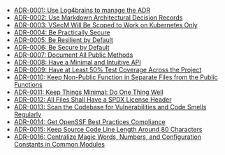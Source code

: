 <!--
# /*
# |    Protect your secrets, protect your sensitive data.
# :    Explore VMware Secrets Manager docs at https://vsecm.com/
# </
# <>/  keep your secrets... secret
# >/
# <>/' Copyright 2023-present VMware Secrets Manager contributors.
# >/'  SPDX-License-Identifier: BSD-2-Clause
# */
-->

* [ADR-0001: Use Log4brains to manage the ADR](@/documentation/architecture/adrs/20240509-adr-0001-use-log4brains-to-manage-the-adrs.md)
* [ADR-0002: Use Markdown Architectural Decision Records](@/documentation/architecture/adrs/20240509-adr-0002-use-markdown-architectural-decision-records.md)
* [ADR-0003: VSecM Will Be Scoped to Work on Kubernetes Only](@/documentation/architecture/adrs/20240509-adr-0003-vsecm-will-be-scoped-to-work-on-kubernetes-only.md)
* [ADR-0004: Be Practically Secure](@/documentation/architecture/adrs/20240510-adr-0004-be-practically-secure.md)
* [ADR-0005: Be Resilient by Default](@/documentation/architecture/adrs/20240510-adr-0005-be-resilient-by-default.md)
* [ADR-0006: Be Secure by Default](@/documentation/architecture/adrs/20240510-adr-0006-be-secure-by-default.md)
* [ADR-0007: Document All Public Methods](@/documentation/architecture/adrs/20240510-adr-0007-document-all-public-methods.md)
* [ADR-0008: Have a Minimal and Intuitive API](@/documentation/architecture/adrs/20240510-adr-0008-have-a-minimal-and-intuitive-api.md)
* [ADR-0009: Have at Least 50% Test Coverage Across the Project](@/documentation/architecture/adrs/20240510-adr-0009-have-at-least-50percent-test-coverage.md)
* [ADR-0010: Keep Non-Public Function in Separate Files from the Public Functions](@/documentation/architecture/adrs/20240510-adr-0010-keep-non-public-function-in-separate-files-from-the-public-functions.md)
* [ADR-0011: Keep Things Minimal: Do One Thing Well](@/documentation/architecture/adrs/20240510-adr-0011-keep-things-minimal-do-one-thing-well.md)
* [ADR-0012: All Files Shall Have a SPDX License Header](@/documentation/architecture/adrs/20240510-adr-0012-all-files-shall-have-a-spdx-license-header.md)
* [ADR-0013: Scan the Codebase for Vulnerabilities and Code Smells Regularly](@/documentation/architecture/adrs/20240510-adr-0013-scan-codebase-for-vulnerabilities-and-code-smells-regularly.md)
* [ADR-0014: Get OpenSSF Best Practices Compliance](@/documentation/architecture/adrs/20240510-adr-0014-get-openssf-best-practices-compliance.md)
* [ADR-0015: Keep Source Code Line Length Around 80 Characters](@/documentation/architecture/adrs/20240510-adr-0015-keep-source-code-line-length-around-80-characters.md)
* [ADR-0016: Centralize Magic Words, Numbers, and Configuration Constants in Common Modules](@/documentation/architecture/adrs/20240511-adr-0016-centralized-constants-and-magic-words.md) 
